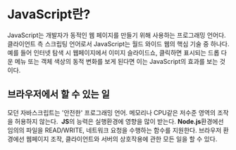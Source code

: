 # JavaScript란?
JavaScript는 개발자가 동적인 웹 페이지를 만들기 위해 사용하는 프로그래밍 언어다. 
클라이언트 측 스크립팅 언어로서 JavaScript는 월드 와이드 웹의 핵심 기술 중 하나다. 예를 들어 인터넷 탐색 시 웹페이지에서 이미지 슬라이드쇼, 클릭하면 표시되는 드롭 다운 메뉴 또는 객체 색상의 동적 변화를 보게 된다면 이는 JavaScript의 효과를 보는 것이다.

## 브라우저에서 할 수 있는 일

모던 자바스크립트는 '안전한' 프로그래밍 언어. 메모리나 CPU같은 저수준 영역의 조작을 허용하지 않는다. 
**JS**의 능력은 실행환경에 영향을 많이 받는다. **Node.js**환경에선 임의의 파일을 READ/WRITE, 네트워크 요청을 수행하는 함수를 지원한다.
브라우저 환경에선 웹페이지 조작, 클라이언트와 서버의 상호작용에 관한 모든 일을 할 수 있다.